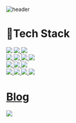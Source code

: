 ![header](https://capsule-render.vercel.app/api?type=soft&color=0:B9AEDC,100:8CA6DB&text=%20Gayeong&nbsp;Park's&nbsp;Github%20%20&height=200&fontSize=70%&fontColor=FFFFD0)

# 🐬Tech Stack

<a href="클릭시 이동할 링크" target="_blank"><img src="https://img.shields.io/badge/Spring-6DB33F?style=for-the-badge&logo=Spring&logoColor=white"></a>
<a href="클릭시 이동할 링크" target="_blank"><img src="https://img.shields.io/badge/Spring Boot-6DB33F?style=for-the-badge&logo=Spring Boot&logoColor=white">
<a href="클릭시 이동할 링크" target="_blank"><img src="https://img.shields.io/badge/Flask-000000?style=for-the-badge&logo=Flask&logoColor=white">
<br>
<a href="클릭시 이동할 링크" target="_blank"><img src="https://img.shields.io/badge/MySQL-4479A1?style=for-the-badge&logo=MySQL&logoColor=white">
<a href="클릭시 이동할 링크" target="_blank"><img src="https://img.shields.io/badge/MariaDB-003545?style=for-the-badge&logo=MariaDB&logoColor=white">
<a href="클릭시 이동할 링크" target="_blank"><img src="https://img.shields.io/badge/Redis-DC382D?style=for-the-badge&logo=Redis&logoColor=white">
<a href="클릭시 이동할 링크" target="_blank"><img src="https://img.shields.io/badge/Amazon RDS-527FFF?style=for-the-badge&logo=Amazon RDS&logoColor=white">
<br>
<a href="클릭시 이동할 링크" target="_blank"><img src="https://img.shields.io/badge/Docker-2496ED?style=for-the-badge&logo=Docker&logoColor=white">
<a href="클릭시 이동할 링크" target="_blank"><img src="https://img.shields.io/badge/Google Cloud-4285F4?style=for-the-badge&logo=Google Cloud&logoColor=white">
<a href="클릭시 이동할 링크" target="_blank"><img src="https://img.shields.io/badge/Amazon EC2-FF9900?style=for-the-badge&logo=Amazon EC2&logoColor=white">
<br>
<a href="클릭시 이동할 링크" target="_blank"><img src="https://img.shields.io/badge/C-A8B9CC?style=for-the-badge&logo=C&logoColor=white">
<a href="클릭시 이동할 링크" target="_blank"><img src="https://img.shields.io/badge/C++-00599C?style=for-the-badge&logo=C++&logoColor=white">
<a href="클릭시 이동할 링크" target="_blank"><img src="https://img.shields.io/badge/JAVA-007396?style=for-the-badge&logo=java&logoColor=white">
<a href="클릭시 이동할 링크" target="_blank"><img src="https://img.shields.io/badge/Python-3776AB?style=for-the-badge&logo=Python&logoColor=white">
</div>
  
# Blog
<a href="https://velog.io/@goinggoing" target="_blank"><img src="https://img.shields.io/badge/Velog-20C997?style=for-the-badge&logo=Velog&logoColor=white">

